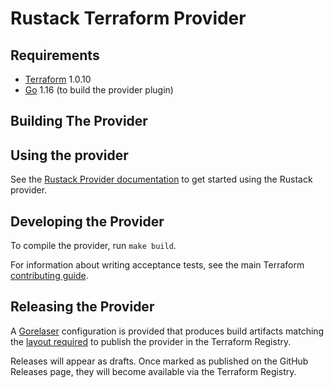 Rustack Terraform Provider
==================

<!-- TODO: Update this link -->
<!-- - Documentation: https://registry.terraform.io/providers/rustack/rustack/latest/docs -->

Requirements
------------

-	[Terraform](https://www.terraform.io/downloads.html) 1.0.10
-	[Go](https://golang.org/doc/install) 1.16 (to build the provider plugin)

Building The Provider
---------------------
<!-- TODO -->

Using the provider
----------------------

See the [Rustack Provider documentation](https://registry.terraform.io/providers/rustack/rustack/latest/docs) to get started using the Rustack provider.

Developing the Provider
---------------------------

To compile the provider, run `make build`.

For information about writing acceptance tests, see the main Terraform [contributing guide](https://github.com/hashicorp/terraform/blob/master/.github/CONTRIBUTING.md#writing-acceptance-tests).

Releasing the Provider
----------------------

A [Gorelaser](https://goreleaser.com/) configuration is provided that produces
build artifacts matching the [layout required](https://www.terraform.io/docs/registry/providers/publishing.html#manually-preparing-a-release)
to publish the provider in the Terraform Registry.

Releases will appear as drafts. Once marked as published on the GitHub Releases page,
they will become available via the Terraform Registry.
